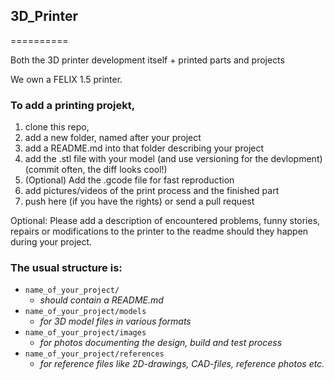 ## 3D_Printer
==========

Both the 3D printer development itself + printed parts and projects

We own a FELIX 1.5 printer. 

### To add a printing projekt, 

1. clone this repo, 
2. add a new folder, named after your project
3. add a README.md into that folder describing your project
4. add the .stl file with your model (and use versioning for the devlopment) (commit often, the diff looks cool!)
5. (Optional) Add the .gcode file for fast reproduction
6. add pictures/videos of the print process and the finished part
7. push here (if you have the rights) or send a pull request

Optional: Please add a description of encountered problems, funny stories, repairs or modifications to the printer to the readme should they happen during your project.

### The usual structure is:
- `name_of_your_project/`  
    - *should contain a README.md*  
- `name_of_your_project/models`  
    - *for 3D model files in various formats*  
- `name_of_your_project/images`  
    - *for photos documenting the design, build and test process*  
- `name_of_your_project/references`  
    - *for reference files like 2D-drawings, CAD-files, reference photos etc.*  
